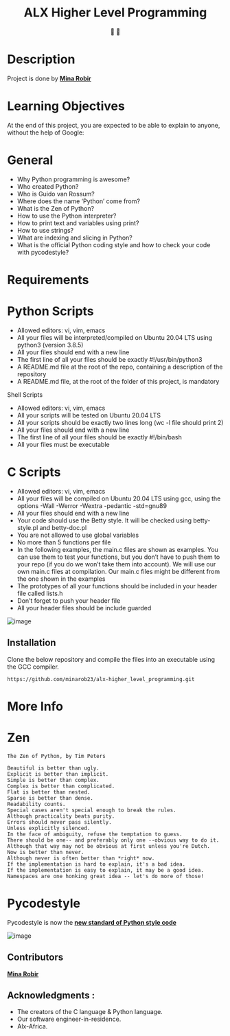 <h1 align="center">
  ALX Higher Level Programming
</h1>

<p align="center">
   📄 🚀
</p>

# Description
Project is done by  [**Mina Robir**](https://github.com/minarob23) 

# Learning Objectives
At the end of this project, you are expected to be able to explain to anyone, without the help of Google:

# General
* Why Python programming is awesome?
* Who created Python?
* Who is Guido van Rossum?
* Where does the name ‘Python’ come from?
* What is the Zen of Python?
* How to use the Python interpreter?
* How to print text and variables using print?
* How to use strings?
* What are indexing and slicing in Python?
* What is the official Python coding style and how to check your code with pycodestyle?
# Requirements
# Python Scripts
* Allowed editors: vi, vim, emacs
* All your files will be interpreted/compiled on Ubuntu 20.04 LTS using python3 (version 3.8.5)
* All your files should end with a new line
* The first line of all your files should be exactly #!/usr/bin/python3
* A README.md file at the root of the repo, containing a description of the repository
* A README.md file, at the root of the folder of this project, is mandatory

Shell Scripts
* Allowed editors: vi, vim, emacs
* All your scripts will be tested on Ubuntu 20.04 LTS
* All your scripts should be exactly two lines long (wc -l file should print 2)
* All your files should end with a new line
* The first line of all your files should be exactly #!/bin/bash
* All your files must be executable
# C Scripts
* Allowed editors: vi, vim, emacs
* All your files will be compiled on Ubuntu 20.04 LTS using gcc, using the options -Wall -Werror -Wextra -pedantic -std=gnu89
* All your files should end with a new line
* Your code should use the Betty style. It will be checked using betty-style.pl and betty-doc.pl
* You are not allowed to use global variables
* No more than 5 functions per file
* In the following examples, the main.c files are shown as examples. You can use them to test your functions, but you don’t have to push them to your repo (if you do we won’t take them into account). We will use our own main.c files at compilation. Our main.c files might be different from the one shown in the examples
* The prototypes of all your functions should be included in your header file called lists.h
* Don’t forget to push your header file
* All your header files should be include guarded

![image](https://github.com/minarob23/alx-higher_level_programming/assets/102999008/3ebbba3b-4a39-4a4e-80ea-ed10811db4cd)

 ## Installation
 
Clone the below repository and compile the files into an executable using the GCC compiler.
```
https://github.com/minarob23/alx-higher_level_programming.git
```
# More Info
# Zen
```
The Zen of Python, by Tim Peters

Beautiful is better than ugly.
Explicit is better than implicit.
Simple is better than complex.
Complex is better than complicated.
Flat is better than nested.
Sparse is better than dense.
Readability counts.
Special cases aren't special enough to break the rules.
Although practicality beats purity.
Errors should never pass silently.
Unless explicitly silenced.
In the face of ambiguity, refuse the temptation to guess.
There should be one-- and preferably only one --obvious way to do it.
Although that way may not be obvious at first unless you're Dutch.
Now is better than never.
Although never is often better than *right* now.
If the implementation is hard to explain, it's a bad idea.
If the implementation is easy to explain, it may be a good idea.
Namespaces are one honking great idea -- let's do more of those!
```
# Pycodestyle
Pycodestyle is now the [**new standard of Python style code**](https://github.com/PyCQA/pycodestyle/issues/466)

![image](https://github.com/minarob23/alx-higher_level_programming/assets/102999008/033f634b-b972-4cef-bcf0-3864f72f21d0)

## Contributors
[**Mina Robir**](https://github.com/minarob23)

## Acknowledgments :
- The creators of the C language & Python language.
- Our software engineer-in-residence.
- Alx-Africa.
